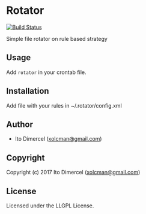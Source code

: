 # Rotator

[![Build Status](https://travis-ci.org/Dimercel/rotator.svg?branch=master)](https://travis-ci.org/Dimercel/rotator)

Simple file rotator on rule based strategy

## Usage

Add `rotator` in your crontab file.

## Installation

Add file with your rules in ~/.rotator/config.xml

## Author

* Ito Dimercel (xolcman@gmail.com)

## Copyright

Copyright (c) 2017 Ito Dimercel (xolcman@gmail.com)

## License

Licensed under the LLGPL License.
